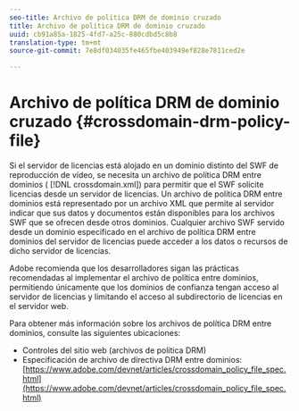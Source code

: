 ```yaml
---
seo-title: Archivo de política DRM de dominio cruzado
title: Archivo de política DRM de dominio cruzado
uuid: cb91a85a-1825-4fd7-a25c-880cdbd5c8b8
translation-type: tm+mt
source-git-commit: 7e8df034035fe465fbe403949ef828e7811ced2e

---
```



# Archivo de política DRM de dominio cruzado {#crossdomain-drm-policy-file}

Si el servidor de licencias está alojado en un dominio distinto del SWF de reproducción de vídeo, se necesita un archivo de política DRM entre dominios ( [!DNL crossdomain.xml]) para permitir que el SWF solicite licencias desde un servidor de licencias. Un archivo de política DRM entre dominios está representado por un archivo XML que permite al servidor indicar que sus datos y documentos están disponibles para los archivos SWF que se ofrecen desde otros dominios. Cualquier archivo SWF servido desde un dominio especificado en el archivo de política DRM entre dominios del servidor de licencias puede acceder a los datos o recursos de dicho servidor de licencias.

Adobe recomienda que los desarrolladores sigan las prácticas recomendadas al implementar el archivo de política entre dominios, permitiendo únicamente que los dominios de confianza tengan acceso al servidor de licencias y limitando el acceso al subdirectorio de licencias en el servidor web.

Para obtener más información sobre los archivos de política DRM entre dominios, consulte las siguientes ubicaciones:

* Controles del sitio web (archivos de política DRM)
* Especificación de archivo de directiva DRM entre dominios: [https://www.adobe.com/devnet/articles/crossdomain_policy_file_spec.html](https://www.adobe.com/devnet/articles/crossdomain_policy_file_spec.html)

